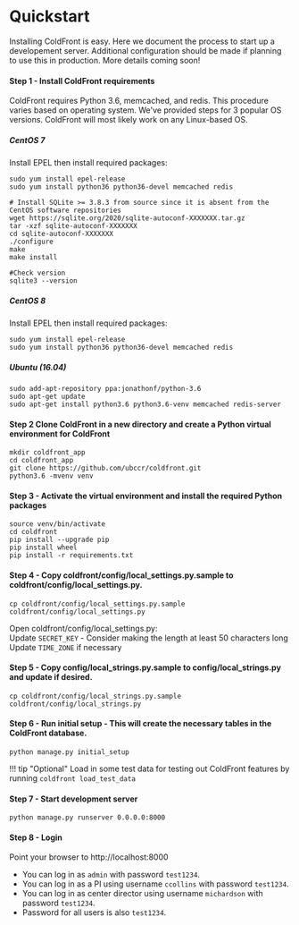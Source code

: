 # Quickstart

Installing ColdFront is easy.  Here we document the process to start up a developement server.  Additional configuration should be made if planning to use this in production.  More details coming soon!


#### Step 1 - Install ColdFront requirements  
ColdFront requires Python 3.6, memcached, and redis.  This procedure varies based on operating system.  We've provided steps for 3 popular OS versions.  ColdFront will most likely work on any Linux-based OS.

##### CentOS 7

Install EPEL then install required packages:

```
sudo yum install epel-release
sudo yum install python36 python36-devel memcached redis

# Install SQLite >= 3.8.3 from source since it is absent from the CentOS software repositories
wget https://sqlite.org/2020/sqlite-autoconf-XXXXXXX.tar.gz
tar -xzf sqlite-autoconf-XXXXXXX
cd sqlite-autoconf-XXXXXXX
./configure
make
make install

#Check version
sqlite3 --version
```


##### CentOS 8

Install EPEL then install required packages:

```
sudo yum install epel-release
sudo yum install python36 python36-devel memcached redis
```

##### Ubuntu (16.04)
```
sudo add-apt-repository ppa:jonathonf/python-3.6
sudo apt-get update
sudo apt-get install python3.6 python3.6-venv memcached redis-server
```

#### Step 2 Clone ColdFront in a new directory and create a Python virtual environment for ColdFront
```
mkdir coldfront_app
cd coldfront_app
git clone https://github.com/ubccr/coldfront.git
python3.6 -mvenv venv
```

#### Step 3 - Activate the virtual environment and install the required Python packages
```
source venv/bin/activate
cd coldfront
pip install --upgrade pip
pip install wheel
pip install -r requirements.txt
```

#### Step 4 - Copy coldfront/config/local_settings.py.sample to coldfront/config/local_settings.py.
```
cp coldfront/config/local_settings.py.sample coldfront/config/local_settings.py
```
Open coldfront/config/local_settings.py:  
Update `SECRET_KEY` - Consider making the length at least 50 characters long  
Update `TIME_ZONE` if necessary


#### Step 5 - Copy config/local_strings.py.sample to config/local_strings.py and update if desired.
```
cp coldfront/config/local_strings.py.sample coldfront/config/local_strings.py
```

#### Step 6 - Run initial setup - This will create the necessary tables in the ColdFront database.
```
python manage.py initial_setup
```
!!! tip "Optional"
    Load in some test data for testing out ColdFront features by running
    `coldfront load_test_data`

#### Step 7 - Start development server
```
python manage.py runserver 0.0.0.0:8000
```

#### Step 8 - Login
Point your browser to http://localhost:8000

- You can log in as `admin` with password `test1234`.
- You can log in as a PI using username `ccollins` with password `test1234`.
- You can log in as center director using username `michardson` with password `test1234`.
- Password for all users is also `test1234`.
